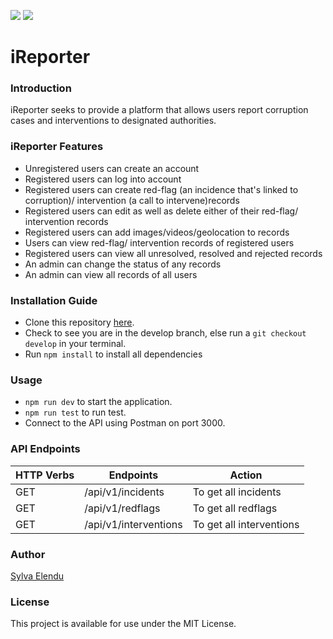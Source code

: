 <a href="https://codeclimate.com/github/blackdevelopa/iReporter/maintainability"><img src="https://api.codeclimate.com/v1/badges/c6341af171d23107cbc1/maintainability" /></a> <a href="https://codeclimate.com/github/blackdevelopa/iReporter/test_coverage"><img src="https://api.codeclimate.com/v1/badges/c6341af171d23107cbc1/test_coverage" /></a>

# iReporter

### Introduction
iReporter seeks to provide a platform that allows users report corruption cases and interventions to designated authorities.

### iReporter Features
* Unregistered users can create an account
* Registered users can log into account
* Registered users can create red-flag (an incidence that's linked to corruption)/ intervention (a call to intervene)records
* Registered users can edit as well as delete either of their red-flag/ intervention records
* Registered users can add images/videos/geolocation to records
* Users can view red-flag/ intervention records of registered users
* Registered users can view all unresolved, resolved and rejected records
* An admin can change the status of any records
* An admin can view all records of all users

### Installation Guide
* Clone this repository [here](https://github.com/blackdevelopa/iReporter.git).
* Check to see you are in the develop branch, else run a `git checkout develop` in your terminal.
* Run `npm install` to install all dependencies

### Usage
* `npm run dev` to start the application.
* `npm run test` to run test.
* Connect to the API using Postman on port 3000.

### API Endpoints
| HTTP Verbs | Endpoints | Action |
| --- | --- | --- |
| GET | /api/v1/incidents | To get all incidents |
| GET | /api/v1/redflags | To get all redflags |
| GET | /api/v1/interventions | To get all interventions |

### Author
[Sylva Elendu](https://github.com/blackdevelopa)

### License
This project is available for use under the MIT License.